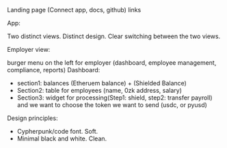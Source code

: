 
Landing page (Connect app, docs, github) links

App: 

Two distinct views. Distinct design. Clear switching between the two views. 


Employer view: 

burger menu on the left for employer (dashboard, employee management, compliance, reports) 
Dashboard: 
- section1: balances (Etheruem balance) + (Shielded Balance) 
- Section2: table for employees (name, 0zk address, salary)
- Section3:  widget for processing(Step1: shield, step2: transfer payroll) and we want to choose the token we want to send (usdc, or pyusd)


Design principles: 

- Cypherpunk/code font. Soft. 
- Minimal black and white. Clean. 

